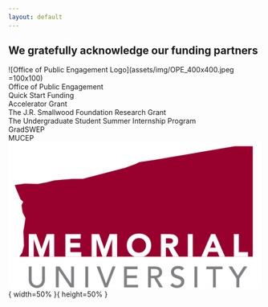 ```yaml
---
layout: default
---
```

<h2>We gratefully acknowledge our funding partners</h2>

![Office of Public Engagement Logo](assets/img/OPE_400x400.jpeg =100x100)<br>
Office of Public Engagement<br>
Quick Start Funding<br>
Accelerator Grant<br>
The J.R. Smallwood Foundation Research Grant<br>
The Undergraduate Student Summer Internship Program<br>
GradSWEP<br>
MUCEP<br>
![Memorial University Logo](assets/img/Memorial_University_of_Newfoundland_Logo.svg.png){ width=50% }{ height=50% }
